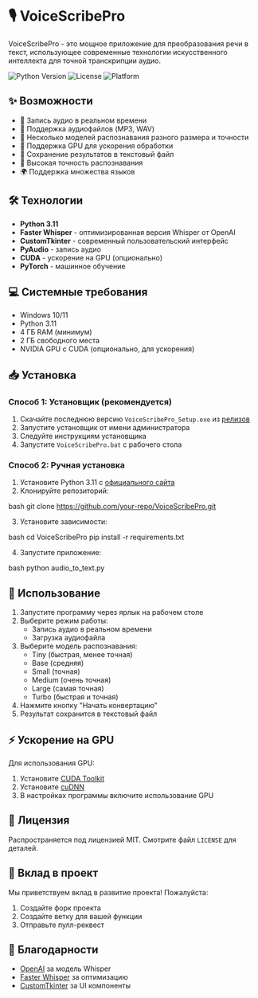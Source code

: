 # 🎙️ VoiceScribePro

VoiceScribePro - это мощное приложение для преобразования речи в текст, использующее современные технологии искусственного интеллекта для точной транскрипции аудио.

![Python Version](https://img.shields.io/badge/Python-3.11-blue.svg)
![License](https://img.shields.io/badge/license-MIT-green.svg)
![Platform](https://img.shields.io/badge/platform-Windows-lightgrey.svg)

## ✨ Возможности

- 🎤 Запись аудио в реальном времени
- 📁 Поддержка аудиофайлов (MP3, WAV)
- 🤖 Несколько моделей распознавания разного размера и точности
- 🚀 Поддержка GPU для ускорения обработки
- 📝 Сохранение результатов в текстовый файл
- 🎯 Высокая точность распознавания
- 🌍 Поддержка множества языков

## 🛠️ Технологии

- **Python 3.11**
- **Faster Whisper** - оптимизированная версия Whisper от OpenAI
- **CustomTkinter** - современный пользовательский интерфейс
- **PyAudio** - запись аудио
- **CUDA** - ускорение на GPU (опционально)
- **PyTorch** - машинное обучение

## 💻 Системные требования

- Windows 10/11
- Python 3.11
- 4 ГБ RAM (минимум)
- 2 ГБ свободного места
- NVIDIA GPU с CUDA (опционально, для ускорения)

## 📥 Установка

### Способ 1: Установщик (рекомендуется)

1. Скачайте последнюю версию `VoiceScribePro_Setup.exe` из [релизов](https://github.com/your-repo/releases)
2. Запустите установщик от имени администратора
3. Следуйте инструкциям установщика
4. Запустите `VoiceScribePro.bat` с рабочего стола

### Способ 2: Ручная установка

1. Установите Python 3.11 с [официального сайта](https://www.python.org/downloads/)
2. Клонируйте репозиторий:

bash
git clone https://github.com/your-repo/VoiceScribePro.git

3. Установите зависимости:

bash
cd VoiceScribePro
pip install -r requirements.txt

4. Запустите приложение:

bash
python audio_to_text.py


## 🚀 Использование

1. Запустите программу через ярлык на рабочем столе
2. Выберите режим работы:
   - Запись аудио в реальном времени
   - Загрузка аудиофайла
3. Выберите модель распознавания:
   - Tiny (быстрая, менее точная)
   - Base (средняя)
   - Small (точная)
   - Medium (очень точная)
   - Large (самая точная)
   - Turbo (быстрая и точная)
4. Нажмите кнопку "Начать конвертацию"
5. Результат сохранится в текстовый файл

## ⚡ Ускорение на GPU

Для использования GPU:
1. Установите [CUDA Toolkit](https://developer.nvidia.com/cuda-downloads)
2. Установите [cuDNN](https://developer.nvidia.com/cudnn)
3. В настройках программы включите использование GPU

## 📝 Лицензия

Распространяется под лицензией MIT. Смотрите файл `LICENSE` для деталей.

## 🤝 Вклад в проект

Мы приветствуем вклад в развитие проекта! Пожалуйста:
1. Создайте форк проекта
2. Создайте ветку для вашей функции
3. Отправьте пулл-реквест

## 🙏 Благодарности

- [OpenAI](https://openai.com/) за модель Whisper
- [Faster Whisper](https://github.com/guillaumekln/faster-whisper) за оптимизацию
- [CustomTkinter](https://github.com/TomSchimansky/CustomTkinter) за UI компоненты
